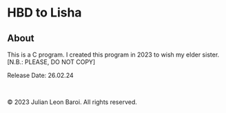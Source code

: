 # HBD to Lisha
<p>
  <h2> About </h2>
  This is a C program. I created this program in 2023 to wish my elder sister. <br>
  [N.B.: PLEASE, DO NOT COPY]
</p>
<p>
  Release Date: 26.02.24
</p>
<br>
<p>
  © 2023 Julian Leon Baroi. All rights reserved.
</p>
